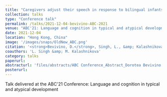 ```yaml
---
title: "Caregivers adjust their speech in response to bilingual infants’ attentional preferences "
collection: talks
type: "Conference talk"
permalink: /talks/2021-12-04-bevivino-ABC-2021
venue: "ABC'21: Language and cognition in typical and atypical development at the Chinese University of Hong Kong/virtual"
date: 2021-12-04
location: "Hong Kong, China"
image: '/images/snaps/OldNew_ABC.png'
citation: '<strong>Bevivino, D.</strong>, Singh, L., &amp; Kalashnikova, M. (2021). Caregivers adjust their speech in response to bilingual infants&apos; attentional preferences. <em>ABC&apos;21 Conference: Language and cognition in typical and atypical development</em>. The Chinese University of Hong Kong/Virtual.'
coauthors: 'L. Singh &amp; M. Kalashnikova'
category: talks
paperurl: 
abstracturl: 'files/abstracts/ABC Conference_Abstract_Dorotea Bevivino.pdf'
posterurl: 
---
```


Talk delivered at the ABC'21 Conference: Language and cognition in typical and atypical development